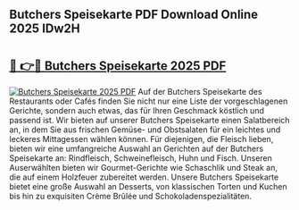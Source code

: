 ## Butchers Speisekarte PDF Download Online 2025 IDw2H

# <h2><a href="http://gc8gdj.nevu.top/?p=Butchers+Speisekarte">🔗 👉🔴 Butchers Speisekarte 2025 PDF</a></h2>

[![Butchers Speisekarte 2025 PDF](https://i.imgur.com/dBaPXMq.png)](http://gc8gdj.nevu.top/?p=Butchers+Speisekarte)
Auf der Butchers Speisekarte des Restaurants oder Cafés finden Sie nicht nur eine Liste der vorgeschlagenen Gerichte, sondern auch etwas, das für Ihren Geschmack köstlich und passend ist. Wir bieten auf unserer Butchers Speisekarte einen Salatbereich an, in dem Sie aus frischen Gemüse- und Obstsalaten für ein leichtes und leckeres Mittagessen wählen können. Für diejenigen, die Fleisch lieben, bieten wir eine umfangreiche Auswahl an Gerichten auf der Butchers Speisekarte an: Rindfleisch, Schweinefleisch, Huhn und Fisch. Unseren Auserwählten bieten wir Gourmet-Gerichte wie Schaschlik und Steak an, die auf einem Holzfeuer zubereitet werden. Unsere Butchers Speisekarte bietet eine große Auswahl an Desserts, von klassischen Torten und Kuchen bis hin zu exquisiten Crème Brûlée und Schokoladenspezialitäten.
